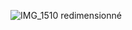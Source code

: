 ![IMG_1510 redimensionné](https://user-images.githubusercontent.com/112189528/225628873-2c56390f-d03f-4278-8299-ab76e0145da9.png)
